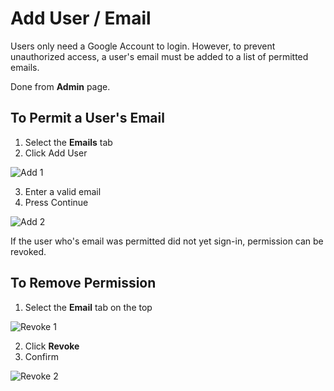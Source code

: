 # Add User / Email

Users only need a Google Account to login. However, to prevent unauthorized access, a user's email must be added to a list of permitted emails.

Done from **Admin** page.

## To Permit a User's Email

1. Select the **Emails** tab
2. Click Add User

![Add 1](/user-management/add1.png)

3. Enter a valid email
4. Press Continue

![Add 2](/user-management/add2.png)

If the user who's email was permitted did not yet sign-in, permission can be revoked.

## To Remove Permission

1. Select the **Email** tab on the top

![Revoke 1](/user-management/revoke1.png)

2. Click **Revoke**
3. Confirm

![Revoke 2](/user-management/revoke2.png)

